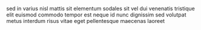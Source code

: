 sed in varius nisl mattis sit elementum sodales sit vel dui venenatis tristique
elit euismod commodo tempor est neque id nunc dignissim sed volutpat metus
interdum risus vitae eget pellentesque maecenas laoreet
